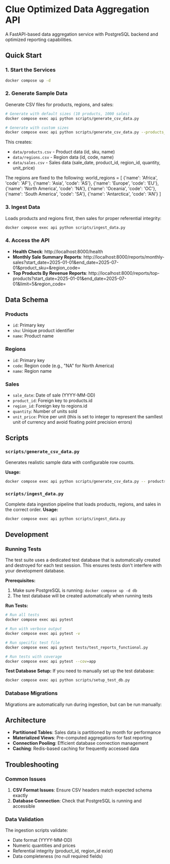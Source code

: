# Clue Optimized Data Aggregation API

A FastAPI-based data aggregation service with PostgreSQL backend and optimized reporting capabilities.

## Quick Start

### 1. Start the Services

```bash
docker compose up -d
```

### 2. Generate Sample Data

Generate CSV files for products, regions, and sales:

```bash
# Generate with default sizes (10 products, 1000 sales)
docker compose exec api python scripts/generate_csv_data.py

# Generate with custom sizes
docker compose exec api python scripts/generate_csv_data.py --products_count 20 --sales_count 5000
```

This creates:
- `data/products.csv` - Product data (id, sku, name)
- `data/regions.csv` - Region data (id, code, name)  
- `data/sales.csv` - Sales data (sale_date, product_id, region_id, quantity, unit_price)

The regions are fixed to the following:
world_regions = [
    {'name': 'Africa', 'code': 'AF'},
    {'name': 'Asia', 'code': 'AS'},
    {'name': 'Europe', 'code': 'EU'},
    {'name': 'North America', 'code': 'NA'},
    {'name': 'Oceania', 'code': 'OC'},
    {'name': 'South America', 'code': 'SA'},
    {'name': 'Antarctica', 'code': 'AN'}
]

### 3. Ingest Data

Loads products and regions first, then sales for proper referential integrity:

```bash
docker compose exec api python scripts/ingest_data.py
```


### 4. Access the API
- **Health Check**: http://localhost:8000/health
- **Monthly Sale Summary Reports**: http://localhost:8000/reports/monthly-sales?start_date=2025-01-01&end_date=2025-07-01&product_sku=&region_code=
- **Top Products By Revenue Reports**: http://localhost:8000/reports/top-products?start_date=2025-01-01&end_date=2025-07-01&limit=5&region_code=

## Data Schema

### Products
- `id`: Primary key
- `sku`: Unique product identifier
- `name`: Product name

### Regions  
- `id`: Primary key
- `code`: Region code (e.g., "NA" for North America)
- `name`: Region name

### Sales
- `sale_date`: Date of sale (YYYY-MM-DD)
- `product_id`: Foreign key to products.id
- `region_id`: Foreign key to regions.id
- `quantity`: Number of units sold
- `unit_price`: Price per unit (this is set to integer to represent the samllest unit of currency and avoid floating point precision errors)

## Scripts

### `scripts/generate_csv_data.py`
Generates realistic sample data with configurable row counts.

**Usage:**
```bash
docker compose exec api python scripts/generate_csv_data.py -- products_count [num_products] --sales_count [num_sales]
```

### `scripts/ingest_data.py`
Complete data ingestion pipeline that loads products, regions, and sales in the correct order.
**Usage:**
```bash
docker compose exec api python scripts/ingest_data.py
```

## Development

### Running Tests

The test suite uses a dedicated test database that is automatically created and destroyed for each test session. This ensures tests don't interfere with your development database.

**Prerequisites:**
1. Make sure PostgreSQL is running: `docker compose up -d db`
2. The test database will be created automatically when running tests

**Run Tests:**
```bash
# Run all tests
docker compose exec api pytest

# Run with verbose output
docker compose exec api pytest -v

# Run specific test file
docker compose exec api pytest tests/test_reports_functional.py

# Run tests with coverage
docker compose exec api pytest --cov=app
```

**Test Database Setup:**
If you need to manually set up the test database:
```bash
docker compose exec api python scripts/setup_test_db.py
```

### Database Migrations

Migrations are automatically run during ingestion, but can be run manually:

## Architecture

- **Partitioned Tables**: Sales data is partitioned by month for performance
- **Materialized Views**: Pre-computed aggregations for fast reporting
- **Connection Pooling**: Efficient database connection management
- **Caching**: Redis-based caching for frequently accessed data

## Troubleshooting

### Common Issues

1. **CSV Format Issues**: Ensure CSV headers match expected schema exactly
2. **Database Connection**: Check that PostgreSQL is running and accessible

### Data Validation

The ingestion scripts validate:
- Date format (YYYY-MM-DD)
- Numeric quantities and prices
- Referential integrity (product_id, region_id exist)
- Data completeness (no null required fields)
